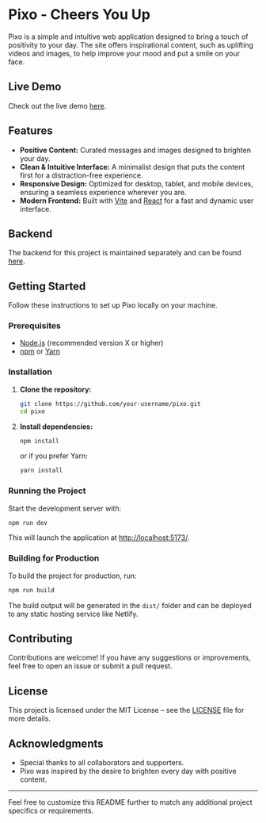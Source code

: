 # Pixo - Cheers You Up

Pixo is a simple and intuitive web application designed to bring a touch of positivity to your day. The site offers inspirational content, such as uplifting videos and images, to help improve your mood and put a smile on your face.

## Live Demo

Check out the live demo [here](https://pixo-v1.netlify.app/foryou).

## Features

- **Positive Content:** Curated messages and images designed to brighten your day.
- **Clean & Intuitive Interface:** A minimalist design that puts the content first for a distraction-free experience.
- **Responsive Design:** Optimized for desktop, tablet, and mobile devices, ensuring a seamless experience wherever you are.
- **Modern Frontend:** Built with [Vite](https://vitejs.dev/) and [React](https://reactjs.org/) for a fast and dynamic user interface.

## Backend

The backend for this project is maintained separately and can be found [here](https://github.com/S0dxu/pixo-back).

## Getting Started

Follow these instructions to set up Pixo locally on your machine.

### Prerequisites

- [Node.js](https://nodejs.org/) (recommended version X or higher)
- [npm](https://www.npmjs.com/) or [Yarn](https://yarnpkg.com/)

### Installation

1. **Clone the repository:**

    ```bash
    git clone https://github.com/your-username/pixo.git
    cd pixo
    ```

2. **Install dependencies:**

    ```bash
    npm install
    ```

    or if you prefer Yarn:

    ```bash
    yarn install
    ```

### Running the Project

Start the development server with:

```bash
npm run dev
```

This will launch the application at [http://localhost:5173/](http://localhost:5173/).

### Building for Production

To build the project for production, run:

```bash
npm run build
```

The build output will be generated in the `dist/` folder and can be deployed to any static hosting service like Netlify.

## Contributing

Contributions are welcome! If you have any suggestions or improvements, feel free to open an issue or submit a pull request.

## License

This project is licensed under the MIT License – see the [LICENSE](LICENSE) file for more details.

## Acknowledgments

- Special thanks to all collaborators and supporters.
- Pixo was inspired by the desire to brighten every day with positive content.

---

Feel free to customize this README further to match any additional project specifics or requirements.
